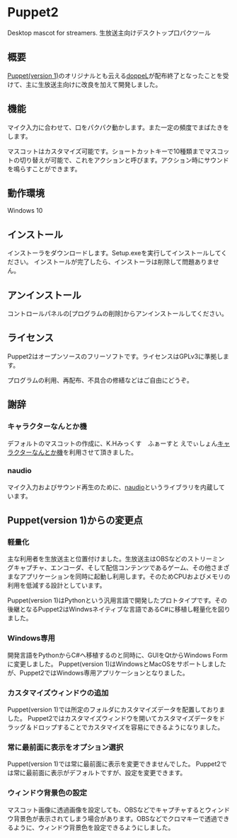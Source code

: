 # Puppet2
Desktop mascot for streamers.  生放送主向けデスクトップ口パクツール

## 概要
[Puppet(version 1)](https://github.com/leo-typeb/Puppet/)のオリジナルとも云える[doppeL](http://com.nicovideo.jp/community/co247464)が配布終了となったことを受けて、主に生放送主向けに改良を加えて開発しました。

## 機能
マイク入力に合わせて、口をパクパク動かします。また一定の頻度でまばたきをします。

マスコットはカスタマイズ可能です。ショートカットキーで10種類までマスコットの切り替えが可能で、これをアクションと呼びます。アクション時にサウンドを鳴らすことができます。

## 動作環境
Windows 10

## インストール
インストーラをダウンロードします。Setup.exeを実行してインストールしてください。
インストールが完了したら、インストーラは削除して問題ありません。

## アンインストール
コントロールパネルの[プログラムの削除]からアンインストールしてください。

## ライセンス
Puppet2はオープンソースのフリーソフトです。ライセンスはGPLv3に準拠します。

プログラムの利用、再配布、不具合の修繕などはご自由にどうぞ。

## 謝辞
### キャラクターなんとか機
デフォルトのマスコットの作成に、K.Hみっくす　ふぁーすと えでぃしょん[キャラクターなんとか機](http://khmix.sakura.ne.jp/download.shtml)を利用させて頂きました。

### naudio
マイク入力およびサウンド再生のために、[naudio](https://naudio.codeplex.com/)というライブラリを内蔵しています。

## Puppet(version 1)からの変更点
### 軽量化
主な利用者を生放送主と位置付けました。生放送主はOBSなどのストリーミングキャプチャ、エンコーダ、そして配信コンテンツであるゲーム、その他さまざまなアプリケーションを同時に起動し利用します。そのためCPUおよびメモリの利用を低減する設計としています。

Puppet(version 1)はPythonという汎用言語で開発したプロトタイプです。その後継となるPuppet2はWindwsネイティブな言語であるC#に移植し軽量化を図りました。

### Windows専用
開発言語をPythonからC#へ移植するのと同時に、GUIをQtからWindows Formに変更しました。
Puppet(version 1)はWindowsとMacOSをサポートしましたが、Puppet2ではWindows専用アプリケーションとなりました。

### カスタマイズウィンドウの追加
Puppet(version 1)では所定のフォルダにカスタマイズデータを配置しておりました。
Puppet2ではカスタマイズウィンドウを開いてカスタマイズデータをドラッグ＆ドロップすることでカスタマイズを容易にできるようになりました。

### 常に最前面に表示をオプション選択
Puppet(version 1)では常に最前面に表示を変更できませんでした。
Puppet2では常に最前面に表示がデフォルトですが、設定を変更できます。

### ウィンドウ背景色の設定
マスコット画像に透過画像を設定しても、OBSなどでキャプチャするとウィンドウ背景色が表示されてしまう場合があります。OBSなどでクロマキーで透過できるように、ウィンドウ背景色を設定できるようにしました。
